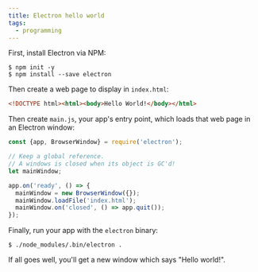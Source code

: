```yaml
---
title: Electron hello world
tags:
  - programming
---
```


First, install Electron via NPM:

```shell
$ npm init -y
$ npm install --save electron
```

Then create a web page to display in `index.html`:

```html
<!DOCTYPE html><html><body>Hello World!</body></html>
```

Then create `main.js`,
your app's entry point,
which loads that web page in an Electron window:

```js
const {app, BrowserWindow} = require('electron');

// Keep a global reference.
// A windows is closed when its object is GC'd!
let mainWindow;

app.on('ready', () => {
  mainWindow = new BrowserWindow({});
  mainWindow.loadFile('index.html');
  mainWindow.on('closed', () => app.quit());
});
```

Finally, run your app with the `electron` binary:

```
$ ./node_modules/.bin/electron .
```

If all goes well,
you'll get a new window which says "Hello world!".
